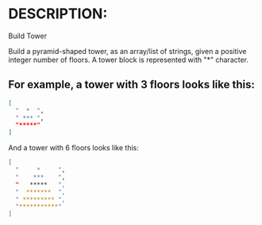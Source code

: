 # DESCRIPTION:
Build Tower

Build a pyramid-shaped tower, as an array/list of strings, given a positive integer number of floors. A tower block is represented with "*" character.

## For example, a tower with 3 floors looks like this:

``` bash
[
  "  *  ",
  " *** ", 
  "*****"
]
```
And a tower with 6 floors looks like this:
``` bash
[
  "     *     ", 
  "    ***    ", 
  "   *****   ", 
  "  *******  ", 
  " ********* ", 
  "***********"
]
```